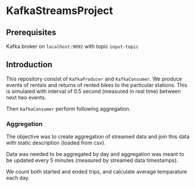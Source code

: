 # KafkaStreamsProject
## Prerequisites
Kafka broker on `localhost:9092` with topic `input-topic`

## Introduction
This repository consist of `KafkaProducer` and `KafkaConsumer`. We produce events of rentals and returns of rented bikes to the particular stations. This is simulated with interval of 0.5 second (measured in real time) between next two events.

Then `KafkaConsumer` perform following aggregation.

### Aggregation
The objective was to create aggregation of streamed data and join this data with static description (loaded from csv).

Data was needed to be aggregated by day and aggregation was meant to be updated every 5 minutes (measured by streamed data timestamps).

We count both started and ended trips, and calculate average temparature each day.
